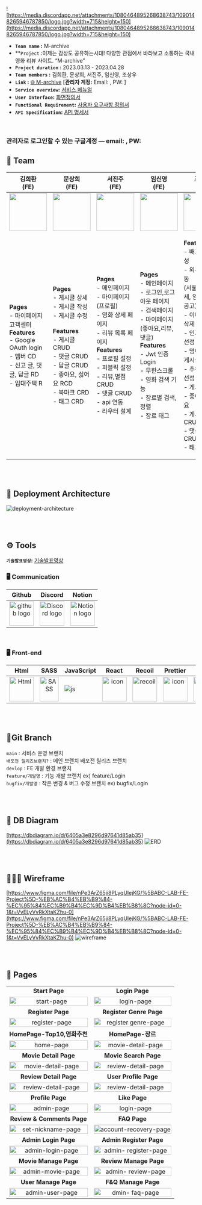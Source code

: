 ![https://media.discordapp.net/attachments/1080464895268638743/1090148265946787850/logo.jpg?width=715&height=150](https://media.discordapp.net/attachments/1080464895268638743/1090148265946787850/logo.jpg?width=715&height=150)

- **`Team name` :** M-archive
- **`Project` :이제는 감상도 공유하는시대! 다양한 관점에서 바라보고 소통하는 국내 영화 리뷰 사이트. “M-archive” 
- **`Project duration` :** 2023.03.13 - 2023.04.28
- **`Team members` :** 김희환, 문상희, 서진주, 임신영, 조상우
- **`Link` :** [🌐 M-archive](http://hp5234-dragonmoney-front.s3-website.ap-northeast-2.amazonaws.com/) [**관리자 계정:** Email: , PW:  ]
- **`Service overview`:** [서비스 메뉴얼]()
- **`User Interface`:** [화면정의서](https://docs.google.com/document/d/1KiknPTQb4U65ZTueSHgYdMp8q3AiNVd2OD0QydXdkVY/edit?usp=sharing)
- **`Functional Requirement`:** [사용자 요구사항 정의서](https://docs.google.com/spreadsheets/d/1bSM0evXpkQAwD7WvOuqQE-BzTLvrOhWVQt3aHylrouw/edit?usp=sharing)
- **`API Specification`:** [API 명세서]()
<br/>

### 관리자로 로그인할 수 있는 구글계정 — email: , PW: 

## 🍿 Team

|                  김희환<br>(FE)                   |                        문상희<br>(FE)                        |                        서진주<br>(FE)                        |                   임신영<br>(FE)                    |                        조상우<br>(FE)                        |
| :----------------------------------------------------------: | :----------------------------------------------------------: | :----------------------------------------------------------: | :----------------------------------------------------------: | :----------------------------------------------------------: |
| <img src="https://cdn.discordapp.com/attachments/1090912771551539210/1090913577608679474/image.png" height="100" width="100"> | <img src="https://media.discordapp.net/attachments/1090912771551539210/1090913106621894677/image.png?width=800&height=785" height="100" width="100"> | <img src="https://media.discordapp.net/attachments/1090912771551539210/1090912798348943460/image.png?width=870&height=842" height="100" width="100"> | <img src="https://media.discordapp.net/attachments/1090912771551539210/1090913004033421372/image.png?width=642&height=595" height="100" width="100"> | <img src="https://user-images.githubusercontent.com/100519505/233776909-0b83528c-ee8e-452a-824c-dbe5f05dd220.jpeg?width=817&height=810" height="100" width="100"> |
| <p align="left">**Pages**<br/>- 마이페이지 고객센터<br/>**Features**<br/>- Google OAuth login<br/>- 멤버 CD<br/>- 신고 글, 댓글, 답글 RD<br/>- 임대주택 R<br/></p> | <p align="left">**Pages**<br/>- 게시글 상세<br/>- 게시글 작성<br/>- 게시글 수정<br/></br>**Features**<br/>- 게시글 CRUD<br/>- 댓글 CRUD<br/>- 답글 CRUD<br/>- 좋아요, 싫어요 RCD<br/>- 북마크 CRD<br/>- 태그 CRD</p> | <p align="left">**Pages**<br/>- 메인페이지<br/>- 마이페이지(프로필)<br/>- 영화 상세 페이지<br/>- 리뷰 목록 페이지<br/>**Features**<br/>- 프로필 설정<br/>- 퍼블릭 설정<br/>- 리뷰,별점 CRUD<br/>- 댓글 CRUD<br/>- api 연동<br/>- 라우터 설계<br/> </p> | <p align="left">**Pages**<br/>- 메인페이지<br/>- 로그인,로그아웃 페이지<br/>- 검색페이지<br/>- 마이페이지 <br/>(좋아요,리뷰,댓글)<br/>**Features**<br/>- Jwt 인증 Login<br/>- 무한스크롤<br />- 영화 검색 기능<br/>- 장르별 검색,정렬<br/>- 장르 태그<br/></p> | <p align="left">**Features**<br/>- 배포환경 구성<br/>- 외부 api 연동 <br />(서울시 전월세, 임대주택 공고)<br/>- 이미지 추가, 삭제<br/>- 인기게시글 선정 및 추천<br/>- 명예의전당 게시글 선정<br/>- 추천 게시글 선정<br/>- 게시글 검색<br/>- 좋아요, 싫어요<br/>- 게시글 CRUD<br/>- 댓글, 답글 CRUD<br/>- 태그 CRUD<br/></p> |

<br/>

<br/>



## 📌 Deployment Architecture

![deployment-architecture](https://user-images.githubusercontent.com/62225840/229371321-26b0cffa-0743-4e76-a5cc-9dfa482db7b7.png)

<br/>

<br/>

## <span style=""> ⚙️ **Tools** </span>

**`기술발표영상`:** [기술발표영상]()

### 🖥 **Communication** </span>

|                            Github                            |                           Discord                            |                            Notion                            |
| :----------------------------------------------------------: | :----------------------------------------------------------: | :----------------------------------------------------------: |
| <img alt="github logo" src="https://techstack-generator.vercel.app/github-icon.svg" width="65" height="65"> | <img alt="Discord logo" src="https://assets-global.website-files.com/6257adef93867e50d84d30e2/62595384e89d1d54d704ece7_3437c10597c1526c3dbd98c737c2bcae.svg" height="65" width="65"> | <img alt="Notion logo" src="https://www.notion.so/cdn-cgi/image/format=auto,width=640,quality=100/front-static/shared/icons/notion-app-icon-3d.png" height="65" width="65"> |

<br/>

### 🖥 **Front-end** </span>

|                             Html                             |                             SASS                              |                          JavaScript                          |                            React                             |                    Recoil                    |                                            Prettier                           |                            esLint                            |                         
| :----------------------------------------------------------: | :----------------------------------------------------------: | :----------------------------------------------------------: | :----------------------------------------------------------: | :----------------------------------------------------------: | :----------------------------------------------------------: | :----------------------------------------------------------:  | 
| <div style="display: flex; align-items: flex-start;"><img alt="Html" src ="https://upload.wikimedia.org/wikipedia/commons/thumb/6/61/HTML5_logo_and_wordmark.svg/440px-HTML5_logo_and_wordmark.svg.png" width="65" height="65" /></div> | <div style="display: flex; align-items: flex-start;"><img src="https://techstack-generator.vercel.app/sass-icon.svg" alt="SASS" width="50" height="65" /></div> | <div style="display: flex; align-items: flex-start;"><img src="https://techstack-generator.vercel.app/js-icon.svg" alt="js"  /></div> | <div style="display: flex; align-items: flex-start;"><img src="https://techstack-generator.vercel.app/react-icon.svg" alt="icon" width="65" height="65" /></div> | <div style="display: flex; align-items: flex-start;"><img src="https://velog.velcdn.com/images/westpearl/post/5ca6bc75-3ce1-4086-870d-b4f75939abe5/image.png" alt="recoil" width="65" height="65" /></div> | <div style="display: flex; align-items: flex-start;"><img src="https://techstack-generator.vercel.app/prettier-icon.svg" alt="icon" width="65" height="65" /></div> | <div style="display: flex; align-items: flex-start;"><img src="https://techstack-generator.vercel.app/eslint-icon.svg" alt="icon" width="65" height="65" /></div> | <div style="display: flex; align-items: flex-start;"><img src="https://user-images.githubusercontent.com/81786662/210204172-8fc62516-4ee9-410d-859a-17a0da1e76f9.png" width="100" height="65"/></div> |

<br/>


<br/>

## 🌲Git Branch

`main` : 서비스 운영 브랜치 </br>
`배포전 릴리즈브랜치?` : 메인 브랜치 배포전 릴리즈 브랜치  </br>
`devlop` : FE 개발 환경 브랜치 </br>
`feature/개발명` : 기능 개발 브랜치 ex) feature/Login  </br>
`bugfix/개발명` : 작은 변경 & 버그 수정 브랜치 ex) bugfix/Login  </br>

<br/>
<br/>

## 🔖 DB Diagram

[https://dbdiagram.io/d/6405a3e8296d97641d85ab35](https://dbdiagram.io/d/6405a3e8296d97641d85ab35)
![ERD](https://user-images.githubusercontent.com/113220012/228779394-cfdbf7b3-c620-44d4-8407-2d524380aa02.png)


<br/>

<br/>

## 👩🏻‍🎨 Wireframe
[https://www.figma.com/file/nPe3ArZ65ji8PLyqUlejKG/%5BABC-LAB-FE-Project%5D-%EB%AC%B4%EB%B9%84-%EC%95%84%EC%B9%B4%EC%9D%B4%EB%B8%8C?node-id=0-1&t=VvELyVvRkXtaKZhu-0](https://www.figma.com/file/nPe3ArZ65ji8PLyqUlejKG/%5BABC-LAB-FE-Project%5D-%EB%AC%B4%EB%B9%84-%EC%95%84%EC%B9%B4%EC%9D%B4%EB%B8%8C?node-id=0-1&t=VvELyVvRkXtaKZhu-0)
![wireframe](https://velog.velcdn.com/images/westpearl/post/08581ee7-1f04-4226-ba4f-f371470240bc/image.png)


<br/>


<br/>

## 🌟 Pages 

|                                                              |                                                              |
| :----------------------------------------------------------: | :----------------------------------------------------------: |
|                      **Start Page**                      |                     **Login Page**                     |
| <img alt='start-page' width="100%" src="https://user-images.githubusercontent.com/118954745/233765310-95fe4089-f6eb-4d8b-898a-740e0bf003f4.gif"/> | <img alt='login-page' width="100%" src="https://user-images.githubusercontent.com/110416295/233813284-bf0fd674-47d4-4f7b-98bf-d776c6c01a13.gif"/> |
|                    **Register Page**                     |                     **Register Genre Page**                     |
| <img alt='register-page' width="100%" src="https://user-images.githubusercontent.com/110416295/233812570-7866773e-2ee6-47b8-94e6-a91515d9b996.gif"/> | <img alt='register genre-page' width="100%" src="https://user-images.githubusercontent.com/118954745/233765338-18ec61fd-d163-435b-8a9f-515b7f69f09e.gif"/> |
|                          **HomePage-Top10,영화추천**                          |                     **HomePage-장르**                      |
| <img alt='home-page' width="100%" src="https://user-images.githubusercontent.com/118954745/233765347-e5d4b3d7-4ecb-42c3-a31d-9470f40e7f9d.gif"/> | <img alt='movie-detail-page'  width="100%" src="https://user-images.githubusercontent.com/118954745/233765673-701a393f-8b6d-42a3-8f17-913a90abb482.gif"/> |
|                   **Movie Detail Page**                    |                **Movie Search Page**                |
| <img alt='movie-detail-page' width="100%" src="https://user-images.githubusercontent.com/110416295/233812582-db3db9e3-e9ba-44d9-9e3d-ef4bc67d5073.gif"/> | <img alt='review-detail-page' width="100%" src="https://user-images.githubusercontent.com/110416295/233812843-22d37a55-4e34-42e1-bde5-38c7490b8d01.gif"/> |
|                   **Review Detail Page**                    |                **User Profile Page**                |
| <img alt='review-detail-page' width="100%" src="https://user-images.githubusercontent.com/110416295/233812740-5fa19f0c-d1c9-4662-9b2e-0240f008ef28.gif"/> | <img alt='review-detail-page' width="100%" src="https://user-images.githubusercontent.com/110416295/233812756-dad4061a-a520-444c-9aa9-8d1e8d8d2048.gif"/> |
|                        **Profile Page**                        |                           **Like Page**                      |
| <img alt='admin-page' width="100%" src="https://user-images.githubusercontent.com/110416295/233813219-9c788b11-ca91-492e-8da0-89aa2e1343d1.gif"/> | <img alt='login-page' width="100%" src="https://user-images.githubusercontent.com/110416295/233813231-a4c951e2-63e4-4ce7-8e21-91676dfcf2e2.gif"/> |
|                    **Review & Comments Page**                     |                **FAQ Page**                      |
| <img alt='set-nickname-page' width="100%" src="https://user-images.githubusercontent.com/110416295/233813236-baa60545-ad18-43e1-8bfa-b7d488046d62.gif"/> | <img alt='account-recovery-page' width="100%" src="https://user-images.githubusercontent.com/110416295/233813242-96369e2d-a84e-464d-8213-be815a14f7d2.gif"/> |
|                    **Admin Login Page**                     |                **Admin Register Page**                      |
| <img alt='admin-login-page' width="100%" src="https://user-images.githubusercontent.com/100519505/233776164-74689728-4bbf-4907-baf3-3cd2f585ae50.gif"/> | <img alt='admin- register-page' width="100%" src="https://user-images.githubusercontent.com/100519505/233777528-3d4b319c-a8dc-4420-81c1-3c272f86e991.gif" /> |
|                    **Movie Manage Page**                     |                **Review Manage Page**                      |
| <img alt='admin-movie-page' width="100%" src="https://user-images.githubusercontent.com/100519505/233776503-716a98d4-0523-4267-9575-402253e6dad8.gif"/> | <img alt='admin- review-page' width="100%" src="https://user-images.githubusercontent.com/100519505/233776531-e84c9f5e-8de0-4bb9-a29a-e871cd775c16.gif" /> |
|                    **User Manage Page**                     |                **F&Q Manage Page**                      |
| <img alt='admin-user-page' width="100%" src="https://user-images.githubusercontent.com/100519505/233776569-2a379418-871b-4472-b029-25410fa1fc4e.gif"/> | <img alt='dmin- faq-page' width="100%" src="https://user-images.githubusercontent.com/100519505/233776721-e571999a-3473-4b23-8a25-5d30241570ea.gif" /> |


<br/>
<br/>
